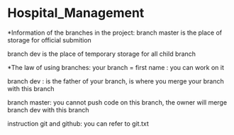 # Hospital_Management

*Information of the branches in the project: branch master is the place of storage for official submition

branch dev is the place of temporary storage for all child branch

*The law of using branches: your branch = first name : you can work on it

branch dev : is the father of your branch, is where you merge your branch with this branch

branch master: you cannot push code on this branch, the owner will merge branch dev with this branch

instruction git and github: you can refer to git.txt